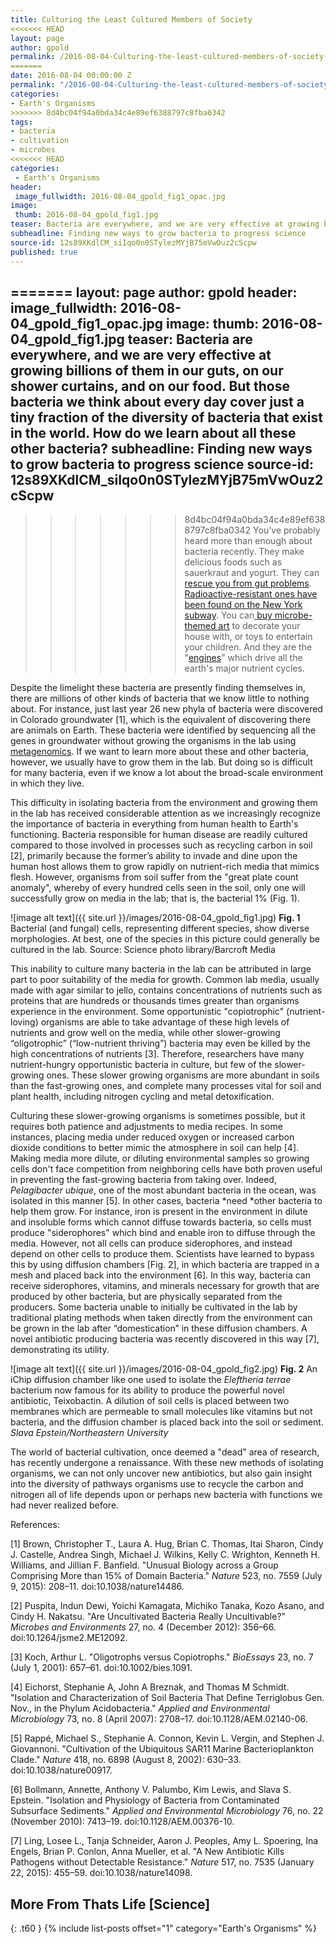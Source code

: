 ```yaml
---
title: Culturing the Least Cultured Members of Society
<<<<<<< HEAD
layout: page
author: gpold
permalink: /2016-08-04-Culturing-the-least-cultured-members-of-society-GPold/
=======
date: 2016-08-04 00:00:00 Z
permalink: "/2016-08-04-Culturing-the-least-cultured-members-of-society-GPold/"
categories:
- Earth's Organisms
>>>>>>> 8d4bc04f94a0bda34c4e89ef6388797c8fba0342
tags:
- bacteria
- cultivation
- microbes
<<<<<<< HEAD
categories:
 - Earth's Organisms
header:
 image_fullwidth: 2016-08-04_gpold_fig1_opac.jpg
image:
 thumb: 2016-08-04_gpold_fig1.jpg
teaser: Bacteria are everywhere, and we are very effective at growing billions of them in our guts, on our shower curtains, and on our food. But those bacteria we think about every day cover just a tiny fraction of the diversity of bacteria that exist in the world. How do we learn about all these other bacteria?
subheadline: Finding new ways to grow bacteria to progress science
source-id: 12s89XKdlCM_siIqo0n0STylezMYjB75mVwOuz2cScpw
published: true
---
```

=======
layout: page
author: gpold
header:
  image_fullwidth: 2016-08-04_gpold_fig1_opac.jpg
image:
  thumb: 2016-08-04_gpold_fig1.jpg
teaser: Bacteria are everywhere, and we are very effective at growing billions of
  them in our guts, on our shower curtains, and on our food. But those bacteria we
  think about every day cover just a tiny fraction of the diversity of bacteria that
  exist in the world. How do we learn about all these other bacteria?
subheadline: Finding new ways to grow bacteria to progress science
source-id: 12s89XKdlCM_siIqo0n0STylezMYjB75mVwOuz2cScpw
---

>>>>>>> 8d4bc04f94a0bda34c4e89ef6388797c8fba0342
You've probably heard more than enough about bacteria recently. They make delicious foods such as sauerkraut and yogurt. They can[ rescue you from gut problems](http://www.newyorker.com/magazine/2014/12/01/excrement-experiment).[ Radioactive-resistant ones have been found on the New York subway](http://cohanlab.research.wesleyan.edu/files/2015/10/topic131104_2_1500.jpg). You can[ buy microbe-themed art](https://www.etsy.com/search/art-and-collectibles/prints?q=bacteria&ref=esearch_group0) to decorate your house with, or toys to entertain your children. And they are the "[engines](https://www.youtube.com/watch?v=m9ZTIIufRcg)" which drive all the earth's major nutrient cycles.

	

Despite the limelight these bacteria are presently finding themselves in, there are millions of other kinds of bacteria that we know little to nothing about. For instance, just last year 26 new phyla of bacteria were discovered in Colorado groundwater [1], which is the equivalent of discovering there are animals on Earth. These bacteria were identified by sequencing all the genes in groundwater without growing the organisms in the lab using[ metagenomics](https://en.wikipedia.org/wiki/Metagenomics). If we want to learn more about these and other bacteria, however, we usually have to grow them in the lab. But doing so is difficult for many bacteria, even if we know a lot about the broad-scale environment in which they live.

	

This difficulty in isolating bacteria from the environment and growing them in the lab has received considerable attention as we increasingly recognize the importance of bacteria in everything from human health to Earth's functioning. Bacteria responsible for human disease are readily cultured compared to those involved in processes such as recycling carbon in soil [2], primarily because the former’s ability to invade and dine upon the human host allows them to grow rapidly on nutrient-rich media that mimics flesh. However, organisms from soil suffer from the "great plate count anomaly", whereby of every hundred cells seen in the soil, only one will successfully grow on media in the lab; that is, the bacterial 1% (Fig. 1).

![image alt text]({{ site.url }}/images/2016-08-04_gpold_fig1.jpg)
**Fig. 1** Bacterial (and fungal) cells, representing different species, show diverse morphologies. At best, one of the species in this picture could generally be cultured in the lab. Source: Science photo library/Barcroft Media

This inability to culture many bacteria in the lab can be attributed in large part to poor suitability of the media for growth. Common lab media, usually made with agar similar to jello, contains concentrations of nutrients such as proteins that are hundreds or thousands times greater than organisms experience in the environment. Some opportunistic "copiotrophic" (nutrient-loving) organisms are able to take advantage of these high levels of nutrients and grow well on the media, while other slower-growing “oligotrophic” (“low-nutrient thriving”) bacteria may even be killed by the high concentrations of nutrients [3]. Therefore, researchers have many nutrient-hungry opportunistic bacteria in culture, but few of the slower-growing ones. These slower growing organisms are more abundant in soils than the fast-growing ones, and complete many processes vital for soil and plant health, including nitrogen cycling and metal detoxification.

Culturing these slower-growing organisms is sometimes possible, but it requires both patience and adjustments to media recipes. In some instances, placing media under reduced oxygen or increased carbon dioxide conditions to better mimic the atmosphere in soil can help [4]. Making media more dilute, or diluting environmental samples so growing cells don't face competition from neighboring cells have both proven useful in preventing the fast-growing bacteria from taking over. Indeed, *Pelagibacter ubique*, one of the most abundant bacteria in the ocean, was isolated in this manner [5]. In other cases, bacteria *need *other bacteria to help them grow. For instance, iron is present in the environment in dilute and insoluble forms which cannot diffuse towards bacteria, so cells must produce "siderophores" which bind and enable iron to diffuse through the media. However, not all cells can produce siderophores, and instead depend on other cells to produce them. Scientists have learned to bypass this by using diffusion chambers [Fig. 2], in which bacteria are trapped in a mesh and placed back into the environment [6]. In this way, bacteria can receive siderophores, vitamins, and minerals necessary for growth that are produced by other bacteria, but are physically separated from the producers. Some bacteria unable to initially be cultivated in the lab by traditional plating methods when taken directly from the environment can be grown in the lab after “domestication” in these diffusion chambers. A novel antibiotic producing bacteria was recently discovered in this way [7], demonstrating its utility.

![image alt text]({{ site.url }}/images/2016-08-04_gpold_fig2.jpg)
**Fig. 2** An iChip diffusion chamber like one used to isolate the *Eleftheria terrae* bacterium now famous for its ability to produce the powerful novel antibiotic, Teixobactin. A dilution of soil cells is placed between two membranes which are permeable to small molecules like vitamins but not bacteria, and the diffusion chamber is placed back into the soil or sediment. *Slava Epstein/Northeastern University*

The world of bacterial cultivation, once deemed a "dead" area of research, has recently undergone a renaissance. With these new methods of isolating organisms, we can not only uncover new antibiotics, but also gain insight into the diversity of pathways organisms use to recycle the carbon and nitrogen all of life depends upon or perhaps new bacteria with functions we had never realized before.

References:

[1] Brown, Christopher T., Laura A. Hug, Brian C. Thomas, Itai Sharon, Cindy J. Castelle, Andrea Singh, Michael J. Wilkins, Kelly C. Wrighton, Kenneth H. Williams, and Jillian F. Banfield. "Unusual Biology across a Group Comprising More than 15% of Domain Bacteria." *Nature* 523, no. 7559 (July 9, 2015): 208–11. doi:10.1038/nature14486.

[2] Puspita, Indun Dewi, Yoichi Kamagata, Michiko Tanaka, Kozo Asano, and Cindy H. Nakatsu. "Are Uncultivated Bacteria Really Uncultivable?" *Microbes and Environments* 27, no. 4 (December 2012): 356–66. doi:10.1264/jsme2.ME12092.

[3] Koch, Arthur L. "Oligotrophs versus Copiotrophs." *BioEssays* 23, no. 7 (July 1, 2001): 657–61. doi:10.1002/bies.1091.

[4] Eichorst, Stephanie A, John A Breznak, and Thomas M Schmidt. "Isolation and Characterization of Soil Bacteria That Define Terriglobus Gen. Nov., in the Phylum Acidobacteria." *Applied and Environmental Microbiology* 73, no. 8 (April 2007): 2708–17. doi:10.1128/AEM.02140-06.

[5] Rappé, Michael S., Stephanie A. Connon, Kevin L. Vergin, and Stephen J. Giovannoni. "Cultivation of the Ubiquitous SAR11 Marine Bacterioplankton Clade." *Nature* 418, no. 6898 (August 8, 2002): 630–33. doi:10.1038/nature00917.

[6] Bollmann, Annette, Anthony V. Palumbo, Kim Lewis, and Slava S. Epstein. "Isolation and Physiology of Bacteria from Contaminated Subsurface Sediments." *Applied and Environmental Microbiology* 76, no. 22 (November 2010): 7413–19. doi:10.1128/AEM.00376-10.

[7] Ling, Losee L., Tanja Schneider, Aaron J. Peoples, Amy L. Spoering, Ina Engels, Brian P. Conlon, Anna Mueller, et al. "A New Antibiotic Kills Pathogens without Detectable Resistance." *Nature* 517, no. 7535 (January 22, 2015): 455–59. doi:10.1038/nature14098.

## More From Thats Life [Science]
{: .t60 }
{% include list-posts offset="1" category="Earth's Organisms" %}
